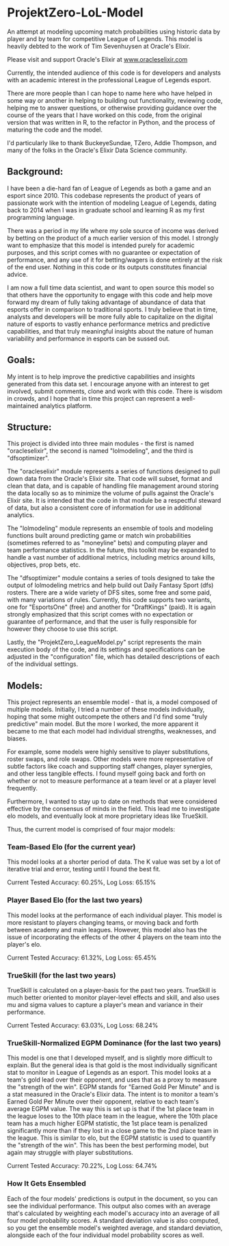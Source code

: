 # ProjektZero-LoL-Model
An attempt at modeling upcoming match probabilities using historic data by player and by team for competitive League of Legends. This model is heavily debted to the work of Tim Sevenhuysen at Oracle's Elixir. 

Please visit and support Oracle's Elixir at www.oracleselixir.com

Currently, the intended audience of this code is for developers and analysts with an academic interest in the professional League of Legends esport. 

There are more people than I can hope to name here who have helped in some way or another in helping to building out functionality, reviewing code, helping me to answer questions, or otherwise providing guidance over the course of the years that I have worked on this code, from the original version that was written in R, to the refactor in Python, and the process of maturing the code and the model. 

I'd particularly like to thank BuckeyeSundae, TZero, Addie Thompson, and many of the folks in the Oracle's Elixir Data Science community. 

## Background:

I have been a die-hard fan of League of Legends as both a game and an esport since 2010. This codebase represents the product of years of passionate work with the intention of modeling League of Legends, dating back to 2014 when I was in graduate school and learning R as my first programming language. 

There was a period in my life where my sole source of income was derived by betting on the product of a much earlier version of this model. I strongly want to emphasize that this model is intended purely for academic purposes, and this script comes with no guarantee or expectation of performance, and any use of it for betting/wagers is done entirely at the risk of the end user. Nothing in this code or its outputs constitutes financial advice. 

I am now a full time data scientist, and want to open source this model so that others have the opportunity to engage with this code and help move forward my dream of fully taking advantage of abundance of data that esports offer in comparison to traditional sports. I truly believe that in time, analysts and developers will be more fully able to capitalize on the digital nature of esports to vastly enhance performance metrics and predictive capabilities, and that truly meaningful insights about the nature of human variability and performance in esports can be sussed out. 

## Goals:

My intent is to help improve the predictive capabilities and insights generated from this data set. I encourage anyone with an interest to get involved, submit comments, clone and work with this code. There is wisdom in crowds, and I hope that in time this project can represent a well-maintained analytics platform. 

## Structure:

This project is divided into three main modules - the first is named "oracleselixir", the second is named "lolmodeling", and the third is "dfsoptimizer". 

The "oracleselixir" module represents a series of functions designed to pull down data from the Oracle's Elixir site. That code will subset, format and clean that data, and is capable of handling file management around storing the data locally so as to minimize the volume of pulls against the Oracle's Elixir site. It is intended that the code in that module be a respectful steward of data, but also a consistent core of information for use in additional analytics. 

The "lolmodeling" module represents an ensemble of tools and modeling functions built around predicting game or match win probabilities (sometimes referred to as "moneyline" bets) and computing player and team performance statistics. In the future, this toolkit may be expanded to handle a vast number of additional metrics, including metrics around kills, objectives, prop bets, etc. 

The "dfsoptimizer" module contains a series of tools designed to take the output of lolmodeling metrics and help build out Daily Fantasy Sport (dfs) rosters. There are a wide variety of DFS sites, some free and some paid, with many variations of rules. Currently, this code supports two variants, one for "EsportsOne" (free) and another for "DraftKings" (paid). It is again strongly emphasized that this script comes with no expectation or guarantee of performance, and that the user is fully responsible for however they choose to use this script. 

Lastly, the "ProjektZero_LeagueModel.py" script represents the main execution body of the code, and its settings and specifications can be adjusted in the "configuration" file, which has detailed descriptions of each of the individual settings. 

## Models:

This project represents an ensemble model - that is, a model composed of multiple models. Initially, I tried a number of these models individually, hoping that some might outcompete the others and I'd find some "truly predictive" main model. But the more I worked, the more apparent it became to me that each model had individual strengths, weaknesses, and biases. 

For example, some models were highly sensitive to player substitutions, roster swaps, and role swaps. Other models were more representative of subtle factors like coach and supporting staff changes, player synergies, and other less tangible effects. I found myself going back and forth on whether or not to measure performance at a team level or at a player level frequently. 

Furthermore, I wanted to stay up to date on methods that were considered effective by the consensus of minds in the field. This lead me to investigate elo models, and eventually look at more proprietary ideas like TrueSkill. 

Thus, the current model is comprised of four major models:

### Team-Based Elo (for the current year)

This model looks at a shorter period of data. The K value was set by a lot of iterative trial and error, testing until I found the best fit. 

Current Tested Accuracy: 60.25%, Log Loss: 65.15% 

### Player Based Elo (for the last two years)

This model looks at the performance of each individual player. This model is more resistant to players changing teams, or moving back and forth between academy and main leagues. However, this model also has the issue of incorporating the effects of the other 4 players on the team into the player's elo. 

Current Tested Accuracy: 61.32%, Log Loss: 65.45%

### TrueSkill (for the last two years)

TrueSkill is calculated on a player-basis for the past two years. TrueSkill is much better oriented to monitor player-level effects and skill, and also uses mu and sigma values to capture a player's mean and variance in their performance. 

Current Tested Accuracy: 63.03%, Log Loss: 68.24%

### TrueSkill-Normalized EGPM Dominance (for the last two years)

This model is one that I developed myself, and is slightly more difficult to explain. But the general idea is that gold is the most individually significant stat to monitor in League of Legends as an esport. This model looks at a team's gold lead over their opponent, and uses that as a proxy to measure the "strength of the win". EGPM stands for "Earned Gold Per Minute" and is a stat measured in the Oracle's Elixir data. The intent is to monitor a team's Earned Gold Per Minute over their opponent, relative to each team's average EGPM value. The way this is set up is that if the 1st place team in the league loses to the 10th place team in the league, where the 10th place team has a much higher EGPM statistic, the 1st place team is penalized significantly more than if they lost in a close game to the 2nd place team in the league. This is similar to elo, but the EGPM statistic is used to quantify the "strength of the win". This has been the best performing model, but again may struggle with player substitutions. 

Current Tested Accuracy: 70.22%, Log Loss: 64.74%

### How It Gets Ensembled

Each of the four models' predictions is output in the document, so you can see the individual performance. This output also comes with an average that's calculated by weighting each model's accuracy into an average of all four model probability scores. A standard deviation value is also computed, so you get the ensemble model's weighted average, and standard deviation, alongside each of the four individual model probability scores as well. 
 
